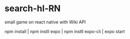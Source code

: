 # search-hl-RN
small game on react native with Wiki API

npm install |
npm instll expo |
npm instll expo-cli |
expo start
